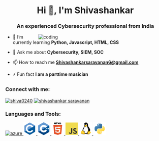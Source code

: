 <h1 align="center">Hi 👋, I'm Shivashankar</h1>
<h3 align="center">An experienced Cybersecurity professional from India</h3>
<img align= "right" alt= "coding" Width= "400" src= "https://www.google.com/imgres?imgurl=https%3A%2F%2Fcdn.pixabay.com%2Fphoto%2F2016%2F11%2F07%2F12%2F08%2Fcyber-security-1805632__480.png&imgrefurl=https%3A%2F%2Fpixabay.com%2Fimages%2Fsearch%2Fcyber%2520security%2F&tbnid=N6olaUwQt4foVM&vet=12ahUKEwi9_LyG9J_6AhXui9gFHa7rD10QMygEegUIARDkAQ..i&docid=X7Wj1lkEnE04KM&w=660&h=480&q=cyber%20security%20images&hl=en&ved=2ahUKEwi9_LyG9J_6AhXui9gFHa7rD10QMygEegUIARDkAQ">


- 🌱 I’m currently learning **Python, Javascript, HTML, CSS**

- 💬 Ask me about **Cybersecurity, SIEM, SOC**

- 📫 How to reach me **Shivashankarsaravanan6@gmail.com**

- ⚡ Fun fact **I am a parttime musician**

<h3 align="left">Connect with me:</h3>
<p align="left">
<a href="https://twitter.com/shiva0240" target="blank"><img align="center" src="https://raw.githubusercontent.com/rahuldkjain/github-profile-readme-generator/master/src/images/icons/Social/twitter.svg" alt="shiva0240" height="30" width="40" /></a>
<a href="https://linkedin.com/in/shivashankar saravanan" target="blank"><img align="center" src="https://raw.githubusercontent.com/rahuldkjain/github-profile-readme-generator/master/src/images/icons/Social/linked-in-alt.svg" alt="shivashankar saravanan" height="30" width="40" /></a>
</p>

<h3 align="left">Languages and Tools:</h3>
<p align="left"> <a href="https://azure.microsoft.com/en-in/" target="_blank" rel="noreferrer"> <img src="https://www.vectorlogo.zone/logos/microsoft_azure/microsoft_azure-icon.svg" alt="azure" width="40" height="40"/> </a> <a href="https://www.cprogramming.com/" target="_blank" rel="noreferrer"> <img src="https://raw.githubusercontent.com/devicons/devicon/master/icons/c/c-original.svg" alt="c" width="40" height="40"/> </a> <a href="https://www.w3schools.com/cpp/" target="_blank" rel="noreferrer"> <img src="https://raw.githubusercontent.com/devicons/devicon/master/icons/cplusplus/cplusplus-original.svg" alt="cplusplus" width="40" height="40"/> </a> <a href="https://www.w3.org/html/" target="_blank" rel="noreferrer"> <img src="https://raw.githubusercontent.com/devicons/devicon/master/icons/html5/html5-original-wordmark.svg" alt="html5" width="40" height="40"/> </a> <a href="https://developer.mozilla.org/en-US/docs/Web/JavaScript" target="_blank" rel="noreferrer"> <img src="https://raw.githubusercontent.com/devicons/devicon/master/icons/javascript/javascript-original.svg" alt="javascript" width="40" height="40"/> </a> <a href="https://www.linux.org/" target="_blank" rel="noreferrer"> <img src="https://raw.githubusercontent.com/devicons/devicon/master/icons/linux/linux-original.svg" alt="linux" width="40" height="40"/> </a> <a href="https://www.python.org" target="_blank" rel="noreferrer"> <img src="https://raw.githubusercontent.com/devicons/devicon/master/icons/python/python-original.svg" alt="python" width="40" height="40"/> </a> </p>
